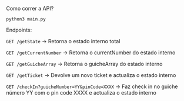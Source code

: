 Como correr a API?

`python3 main.py`

Endpoints:

`GET /getState` -> Retorna o estado interno total

`GET /getCurrentNumber` -> Retorna o currentNumber do estado interno

`GET /getGuicheArray` -> Retorna o guicheArray do estado interno

`GET /getTicket` -> Devolve um novo ticket e actualiza o estado interno

`GET /checkIn?guicheNumber=YY&pinCode=XXXX` -> Faz check in no guiche número YY com o pin code XXXX e actualiza o estado interno

